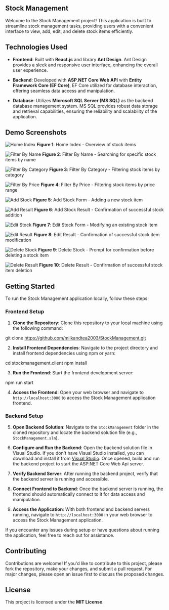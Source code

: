 ## Stock Management
Welcome to the Stock Management project! This application is built to streamline stock management tasks, providing users with a convenient interface to view, add, edit, and delete stock items efficiently.

## Technologies Used

* __Frontend__: Built with __React.js__ and library __Ant Design__. Ant Design provides a sleek and responsive user interface, enhancing the overall user experience.

* __Backend__: Developed with __ASP.NET Core Web API__ with __Entity Framework Core (EF Core)__, EF Core utilized for database interaction, offering seamless data access and manipulation.

* __Database__: Utilizes __Microsoft SQL Server (MS SQL)__ as the backend database management system. MS SQL provides robust data storage and retrieval capabilities, ensuring the reliability and scalability of the application.
## Demo Screenshots

![Home Index](Demonstration/HomeIndex.png)
__Figure 1__: Home Index - Overview of stock items

![Filter By Name](Demonstration/FilterByName.png)
__Figure 2__: Filter By Name - Searching for specific stock items by name


![Filter By Category](Demonstration/FilterByCategory.png)
__Figure 3__: Filter By Category - Filtering stock items by category


![Filter By Price](Demonstration/FilterByPrice.png)
__Figure 4__: Filter By Price - Filtering stock items by price range


![Add Stock](Demonstration/AddStockForm.png)
__Figure 5__: Add Stock Form - Adding a new stock item


![Add Result](Demonstration/AddStockResult.png)
__Figure 6__: Add Stock Result - Confirmation of successful stock addition


![Edit Stock](Demonstration/EditStockForm.png)
__Figure 7__: Edit Stock Form - Modifying an existing stock item


![Edit Result](Demonstration/EditOutcome.png)
__Figure 8__: Edit Result - Confirmation of successful stock item modification


![Delete Stock](Demonstration/DeletePopConfirm.png)
__Figure 9__: Delete Stock - Prompt for confirmation before deleting a stock item


![Delete Result](Demonstration/DeleteSuccess.png)
__Figure 10__: Delete Result - Confirmation of successful stock item deletion

## Getting Started

To run the Stock Management application locally, follow these steps:

### Frontend Setup

1. **Clone the Repository**: Clone this repository to your local machine using the following command:

git clone https://github.com/milkandtea2003/StockManagement.git

2. **Install Frontend Dependencies**: Navigate to the project directory and install frontend dependencies using npm or yarn:

cd stockmanagement.client
npm install

3. **Run the Frontend**: Start the frontend development server:

npm run start

4. **Access the Frontend**: Open your web browser and navigate to `http://localhost:3000` to access the Stock Management application frontend.

### Backend Setup

5. **Open Backend Solution**: Navigate to the `StockManagement` folder in the cloned repository and locate the backend solution file (e.g., `StockManagement.sln`).

6. **Configure and Run the Backend**: Open the backend solution file in Visual Studio. If you don't have Visual Studio installed, you can download and install it from [Visual Studio](https://visualstudio.microsoft.com/downloads/). Once opened, build and run the backend project to start the ASP.NET Core Web Api server.

7. **Verify Backend Server**: After running the backend project, verify that the backend server is running and accessible.

8. **Connect Frontend to Backend**: Once the backend server is running, the frontend should automatically connect to it for data access and manipulation.

9. **Access the Application**: With both frontend and backend servers running, navigate to `http://localhost:3000` in your web browser to access the Stock Management application.

If you encounter any issues during setup or have questions about running the application, feel free to reach out for assistance.

## Contributing

Contributions are welcome! If you'd like to contribute to this project, please fork the repository, make your changes, and submit a pull request. For major changes, please open an issue first to discuss the proposed changes.

## License
This project is licensed under the __MIT License__.
